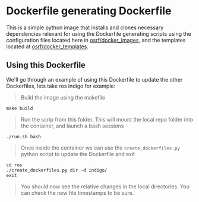 # Dockerfile generating Dockerfile
This is a simple python image that installs and clones necessary dependencies relevant for using the Dockerfile generating scripts using the configuration files located here in [osrf/docker_images](https://github.com/osrf/docker_images), and the templates located at [osrf/docker_templates](https://github.com/osrf/docker_templates).
## Using this Dockerfile

We'll go through an example of using this Dockerfile to update the other Dockerfiles, lets take ros indigo for example:

> Build the image using the makefile

```console
make build
```

> Run the scrip from this folder. This will mount the local repo folder into the container, and launch a bash sessions

```console
./run.sh bash
```

> Once inside the container we can use the `create_dockerfiles.py` python script to update the Dockerfile and exit

```console
cd ros
./create_dockerfiles.py dir -d indigo/
exit
```

> You should now see the relative changes in the local directories. You can check the new file timestamps to be sure.
